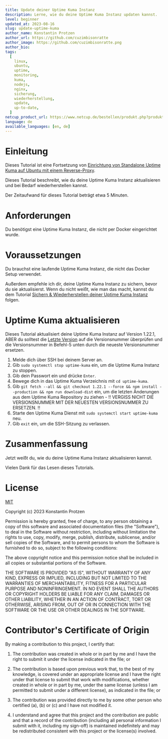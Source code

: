 ```yaml
---
title: Update deiner Uptime Kuma Instanz
description: Lerne, wie du deine Uptime Kuma Instanz updaten kannst.
level: beginner
updated_at: 2023-08-16
slug: update-uptime-kuma
author_name: Konstantin Protzen
author_url: https://github.com/cuzimbisonratte
author_image: https://github.com/cuzimbisonratte.png
author_bio:
tags:
  [
    linux,
    ubuntu,
    uptime,
    monitoring,
    kuma,
    nodejs,
    nginx,
    sicherung,
    wiederherstellung,
    update,
    up-to-date,
  ]
netcup_product_url: https://www.netcup.de/bestellen/produkt.php?produkt=2991
language: de
available_languages: [en, de]
---
```


# Einleitung

Dieses Tutorial ist eine Fortsetzung von [Einrichtung von Standalone Uptime Kuma auf Ubuntu mit einem Reverse-Proxy](https://community.netcup.com/de/tutorials/ubuntu-uptime-kuma-standalone-installation).

Dieses Tutorial beschreibt, wie du deine Uptime Kuma Instanz aktualisieren und bei Bedarf wiederherstellen kannst.

Der Zeitaufwand für dieses Tutorial beträgt etwa 5 Minuten.

# Anforderungen

Du benötigst eine Uptime Kuma Instanz, die nicht per Docker eingerichtet wurde.

# Voraussetzungen

Du brauchst eine laufende Uptime Kuma Instanz, die nicht das Docker Setup verwendet.

Außerdem empfehle ich dir, deine Uptime Kuma Instanz zu sichern, bevor du sie aktualisierst. Wenn du nicht weißt, wie man das macht, kannst du dem Tutorial [Sichern & Wiederherstellen deiner Uptime Kuma Instanz](https://community.netcup.com/de/tutorials/backup-uptime-kuma) folgen.

# Uptime Kuma aktualisieren

Dieses Tutorial aktualisiert deine Uptime Kuma Instanz auf Version 1.22.1, ABER du solltest die [Letzte Version](https://github.com/louislam/uptime-kuma/releases/latest) auf die Versionsnummer überprüfen und die Versionsnummer in Befehl-5 unten durch die neueste Versionsnummer ersetzen.

1. Melde dich über SSH bei deinem Server an.
2. Gib `sudo systemctl stop uptime-kuma` ein, um die Uptime Kuma Instanz zu stoppen.
3. Gib dein Passwort ein und drücke `Enter`.
4. Bewege dich in das Uptime Kuma Verzeichnis mit `cd uptime-kuma`.
5. Gib `git fetch --all && git checkout 1.22.1 --force && npm install --production && npm run download-dist` ein, um die letzten Änderungen aus dem Uptime Kuma Repository zu ziehen - !! VERGISS NICHT DIE VERSIONSNUMMER MIT DER NEUESTEN VERSIONSNUMMER ZU ERSETZEN. !!
6. Starte den Uptime Kuma Dienst mit `sudo systemctl start uptime-kuma` neu.
7. Gib `exit` ein, um die SSH-Sitzung zu verlassen.

# Zusammenfassung

Jetzt weißt du, wie du deine Uptime Kuma Instanz aktualisieren kannst.

Vielen Dank für das Lesen dieses Tutorials.

# License

[MIT](https://github.com/netcup-community/community-tutorials/blob/main/LICENSE)

Copyright (c) 2023 Konstantin Protzen

Permission is hereby granted, free of charge, to any person obtaining a copy of this software and associated documentation files (the "Software"), to deal in the Software without restriction, including without limitation the rights to use, copy, modify, merge, publish, distribute, sublicense, and/or sell copies of the Software, and to permit persons to whom the Software is furnished to do so, subject to the following conditions:

The above copyright notice and this permission notice shall be included in all copies or substantial portions of the Software.

THE SOFTWARE IS PROVIDED "AS IS", WITHOUT WARRANTY OF ANY KIND, EXPRESS OR IMPLIED, INCLUDING BUT NOT LIMITED TO THE WARRANTIES OF MERCHANTABILITY, FITNESS FOR A PARTICULAR PURPOSE AND NONINFRINGEMENT. IN NO EVENT SHALL THE AUTHORS OR COPYRIGHT HOLDERS BE LIABLE FOR ANY CLAIM, DAMAGES OR OTHER LIABILITY, WHETHER IN AN ACTION OF CONTRACT, TORT OR OTHERWISE, ARISING FROM, OUT OF OR IN CONNECTION WITH THE SOFTWARE OR THE USE OR OTHER DEALINGS IN THE SOFTWARE.

# Contributor's Certificate of Origin

By making a contribution to this project, I certify that:

1.  The contribution was created in whole or in part by me and I have the right to submit it under the license indicated in the file; or

2.  The contribution is based upon previous work that, to the best of my knowledge, is covered under an appropriate license and I have the right under that license to submit that work with modifications, whether created in whole or in part by me, under the same license (unless I am permitted to submit under a different license), as indicated in the file; or

3.  The contribution was provided directly to me by some other person who certified (a), (b) or (c) and I have not modified it.

4.  I understand and agree that this project and the contribution are public and that a record of the contribution (including all personal information I submit with it, including my sign-off) is maintained indefinitely and may be redistributed consistent with this project or the license(s) involved.
